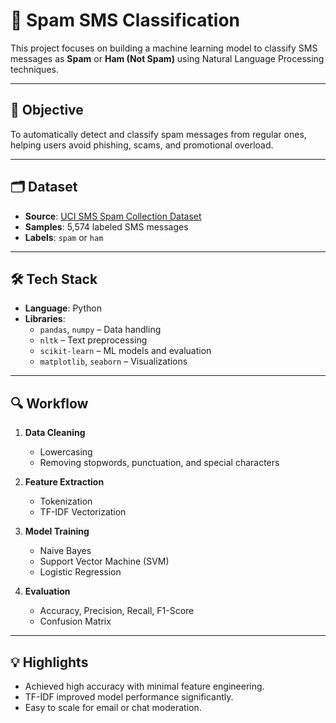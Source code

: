 
# 📩 Spam SMS Classification

This project focuses on building a machine learning model to classify SMS messages as **Spam** or **Ham (Not Spam)** using Natural Language Processing techniques.

---

## 📌 Objective

To automatically detect and classify spam messages from regular ones, helping users avoid phishing, scams, and promotional overload.

---

## 🗂 Dataset

- **Source**: [UCI SMS Spam Collection Dataset](https://archive.ics.uci.edu/ml/datasets/sms+spam+collection)
- **Samples**: 5,574 labeled SMS messages
- **Labels**: `spam` or `ham`

---

## 🛠️ Tech Stack

- **Language**: Python
- **Libraries**:
  - `pandas`, `numpy` – Data handling
  - `nltk` – Text preprocessing
  - `scikit-learn` – ML models and evaluation
  - `matplotlib`, `seaborn` – Visualizations

---

## 🔍 Workflow

1. **Data Cleaning**
   - Lowercasing
   - Removing stopwords, punctuation, and special characters

2. **Feature Extraction**
   - Tokenization
   - TF-IDF Vectorization

3. **Model Training**
   - Naive Bayes
   - Support Vector Machine (SVM)
   - Logistic Regression

4. **Evaluation**
   - Accuracy, Precision, Recall, F1-Score
   - Confusion Matrix

---


## 💡 Highlights

- Achieved high accuracy with minimal feature engineering.
- TF-IDF improved model performance significantly.
- Easy to scale for email or chat moderation.



